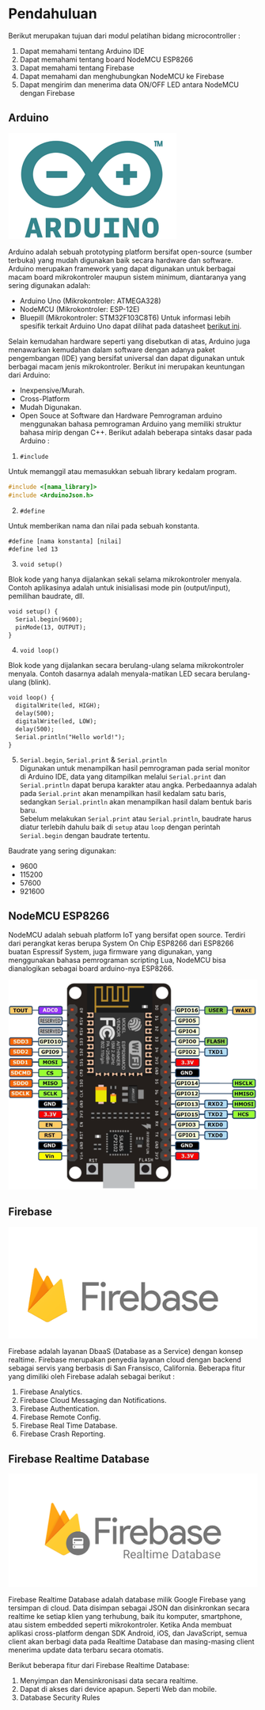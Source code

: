 # Pendahuluan

Berikut merupakan tujuan dari modul pelatihan bidang microcontroller :
1. Dapat memahami tentang Arduino IDE
2. Dapat memahami tentang board NodeMCU ESP8266
3. Dapat memahami tentang Firebase 
4. Dapat memahami dan menghubungkan NodeMCU ke Firebase
5. Dapat mengirim dan menerima data ON/OFF LED antara NodeMCU dengan Firebase

## Arduino

![arduino](assets/images/arduino.png)

Arduino adalah sebuah prototyping platform bersifat open-source (sumber terbuka) yang mudah digunakan baik secara hardware dan software.  Arduino merupakan framework yang dapat digunakan untuk berbagai macam board mikrokontroler maupun sistem minimum, diantaranya yang sering digunakan adalah:

* Arduino Uno (Mikrokontroler: ATMEGA328)
* NodeMCU (Mikrokontroler: ESP-12E)
* Bluepill (Mikrokontroler: STM32F103C8T6) 
Untuk informasi lebih spesifik terkait Arduino Uno dapat dilihat pada datasheet [berikut ini](https://www.farnell.com/datasheets/1682209.pdf).  

Selain kemudahan hardware seperti yang disebutkan di atas, Arduino juga menawarkan kemudahan dalam software dengan adanya paket pengembangan (IDE) yang bersifat universal dan dapat digunakan untuk berbagai macam jenis mikrokontroler. 
Berikut ini merupakan keuntungan dari Arduino:
* Inexpensive/Murah.
* Cross-Platform
* Mudah Digunakan.
* Open Souce at Software dan Hardware
Pemrograman arduino menggunakan bahasa pemrograman Arduino yang memiliki struktur bahasa mirip dengan C++. Berikut adalah beberapa sintaks dasar pada Arduino :

           
1. `#include`  

Untuk memanggil atau memasukkan sebuah library kedalam program. 
```cpp
#include <[nama_library]>
#include <ArduinoJson.h>
```
   
2. `#define`  

Untuk memberikan nama dan nilai pada sebuah konstanta.
```arduino
#define [nama konstanta] [nilai]
#define led 13
```

3. `void setup()`  

Blok kode yang hanya dijalankan sekali selama mikrokontroler menyala. Contoh aplikasinya adalah untuk inisialisasi mode pin (output/input), pemilihan baudrate, dll.
```arduino
void setup() {
  Serial.begin(9600);
  pinMode(13, OUTPUT);
}
```



4. `void loop()`  

Blok kode yang dijalankan secara berulang-ulang selama mikrokontroler menyala. Contoh dasarnya adalah menyala-matikan LED secara berulang-ulang (blink).

```arduino
void loop() {
  digitalWrite(led, HIGH);
  delay(500);
  digitalWrite(led, LOW);
  delay(500);
  Serial.println("Hello world!");
}
```

5. `Serial.begin`, `Serial.print` & `Serial.println`  
Digunakan untuk menampilkan hasil pemrograman pada serial monitor di Arduino IDE, data yang ditampilkan melalui `Serial.print` dan `Serial.println` dapat berupa karakter atau angka. Perbedaannya adalah pada `Serial.print` akan menampilkan hasil kedalam satu baris, sedangkan `Serial.println` akan menampilkan hasil dalam bentuk baris baru.  
Sebelum melakukan `Serial.print` atau `Serial.println`, baudrate harus diatur terlebih dahulu baik di `setup` atau `loop` dengan perintah `Serial.begin` dengan baudrate tertentu.

Baudrate yang sering digunakan:
* 9600
* 115200
* 57600
* 921600

## NodeMCU ESP8266 
NodeMCU adalah sebuah platform IoT yang bersifat open source. Terdiri dari perangkat keras berupa System On Chip ESP8266 dari ESP8266 buatan Espressif System, juga firmware yang digunakan, yang menggunakan bahasa pemrograman scripting Lua, NodeMCU bisa dianalogikan sebagai board arduino-nya ESP8266.

![nodemcu](assets/images/nodemcu.png)

## Firebase 
![firebase](assets/images/firebase.png)  

Firebase adalah layanan DbaaS (Database as a Service) dengan konsep realtime. Firebase merupakan penyedia layanan cloud dengan backend sebagai servis yang berbasis di San Fransisco, California.
Beberapa fitur yang dimiliki oleh Firebase adalah sebagai berikut :
1. Firebase Analytics.
2. Firebase Cloud Messaging dan Notifications.
3. Firebase Authentication.
4. Firebase Remote Config.
5. Firebase Real Time Database.
6. Firebase Crash Reporting.

## Firebase Realtime Database  

![realtimedb](assets/images/realtimedb.png)

Firebase Realtime Database adalah database milik Google Firebase yang tersimpan di cloud. Data disimpan sebagai JSON dan disinkronkan secara realtime ke setiap klien yang terhubung, baik itu komputer, smartphone, atau sistem embedded seperti mikrokontroler. Ketika Anda membuat aplikasi cross-platform dengan SDK Android, iOS, dan JavaScript, semua client akan berbagi data pada Realtime Database dan masing-masing client menerima update data terbaru secara otomatis.

Berikut beberapa fitur dari Firebase Realtime Database:
1. Menyimpan dan Mensinkronisasi data secara realtime.
2. Dapat di akses dari device apapun. Seperti Web dan mobile.
3. Database Security Rules
